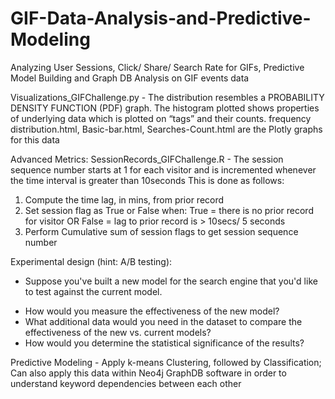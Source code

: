 # GIF-Data-Analysis-and-Predictive-Modeling
Analyzing User Sessions, Click/ Share/ Search Rate for GIFs, Predictive Model Building and Graph DB Analysis on GIF events data

Visualizations_GIFChallenge.py - The distribution resembles a PROBABILITY DENSITY FUNCTION (PDF) graph. The histogram plotted shows properties of underlying data which is plotted on “tags” and their counts. 
frequency distribution.html, Basic-bar.html, Searches-Count.html  are the Plotly graphs for this data 

Advanced Metrics:
SessionRecords_GIFChallenge.R - The session sequence number starts at 1 for each visitor and is incremented whenever the time interval is 
greater than 10seconds This is done as follows: 
1.	Compute the time lag, in mins, from prior record 
2.	Set session flag as True or False when: True = there is no prior record for visitor OR False = lag to prior record is > 10secs/ 5 seconds
3.	Perform Cumulative sum of session flags to get session sequence number

Experimental design (hint: A/B testing):
- Suppose you've built a new model for the search engine that you'd like to test against the current model.
* How would you measure the effectiveness of the new model?
* What additional data would you need in the dataset to compare the effectiveness of the new vs. current models?
* How would you determine the statistical significance of the results?

Predictive Modeling - Apply k-means Clustering, followed by Classification; Can also apply this data within Neo4j GraphDB software 
in order to understand keyword dependencies between each other 


